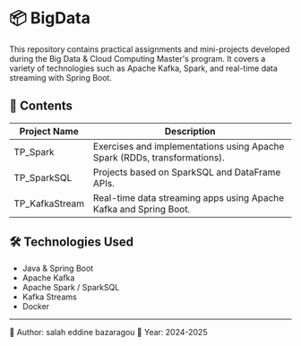 # 📦 BigData

This repository contains practical assignments and mini-projects developed during the Big Data & Cloud Computing Master's program. It covers a variety of technologies such as Apache Kafka, Spark, and real-time data streaming with Spring Boot.

## 📁 Contents

| Project Name    | Description                                                                 |
|-----------------|-----------------------------------------------------------------------------|
| TP_Spark        | Exercises and implementations using Apache Spark (RDDs, transformations).  |
| TP_SparkSQL     | Projects based on SparkSQL and DataFrame APIs.                             |
| TP_KafkaStream  | Real-time data streaming apps using Apache Kafka and Spring Boot.          |

## 🛠️ Technologies Used

- Java & Spring Boot
- Apache Kafka
- Apache Spark / SparkSQL
- Kafka Streams
- Docker

---
🧠 Author: salah eddine bazaragou
📅 Year: 2024-2025
